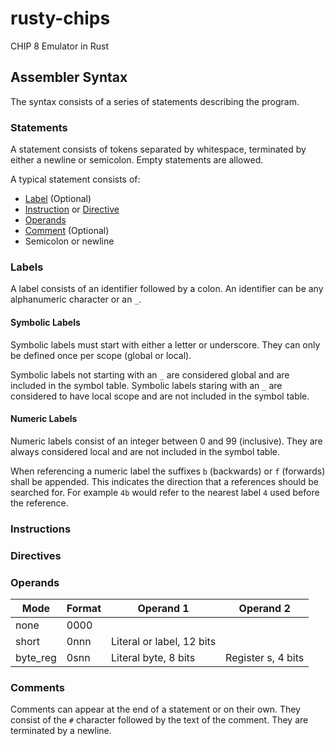 # rusty-chips

CHIP 8 Emulator in Rust

## Assembler Syntax

The syntax consists of a series of statements describing the program.

### Statements

A statement consists of tokens separated by whitespace, terminated by either a
newline or semicolon. Empty statements are allowed.

A typical statement consists of:

- [Label](#labels) (Optional)
- [Instruction](#instructions) or [Directive](#directives)
- [Operands](#operands)
- [Comment](#comments) (Optional)
- Semicolon or newline

### Labels

A label consists of an identifier followed by a colon. An identifier can be any
alphanumeric character or an `_`.

#### Symbolic Labels
Symbolic labels must start with either a letter or underscore. They can only be
defined once per scope (global or local).

Symbolic labels not starting with an `_` are considered global and are included
in the symbol table. Symbolic labels staring with an `_` are considered to have
local scope and are not included in the symbol table.

#### Numeric Labels
Numeric labels consist of an integer between 0 and 99 (inclusive). They are
always considered local and are not included in the symbol table.

When referencing a numeric label the suffixes `b` (backwards) or `f` (forwards)
shall be appended. This indicates the direction that a references should be
searched for. For example `4b` would refer to the nearest label `4` used before
the reference.

### Instructions

### Directives

### Operands

| Mode     | Format | Operand 1                 | Operand 2          |
| -------- | ------ | ------------------------- | ------------------ |
| none     | 0000   |                           |                    |
| short    | 0nnn   | Literal or label, 12 bits |                    |
| byte_reg | 0snn   | Literal byte, 8 bits      | Register s, 4 bits |

### Comments

Comments can appear at the end of a statement or on their own. They consist of
the `#` character followed by the text of the comment. They are terminated by a
newline.
